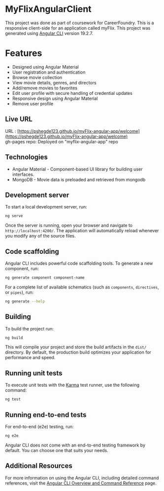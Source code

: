 # MyFlixAngularClient

This project was done as part of coursework for CareerFoundry. This is a responsive client-side for an application called myFlix.
This project was generated using [Angular CLI](https://github.com/angular/angular-cli) version 19.2.7.

# Features
* Designed using Angular Material
* User registration and authentication
* Browse movie collection
* View movie details, genres, and directors
* Add/remove movies to favorites
* Edit user profile with secure handling of credential updates
* Responsive design using Angular Material
* Remove user profile

## Live URL
URL : [https://pshegde123.github.io/myFlix-angular-app/welcome](https://pshegde123.github.io/myFlix-angular-app/welcome)  
gh-pages repo: Deployed on "myflix-angular-app" repo

## Technologies
* Angular Material - Component-based UI library for building user interfaces.
* MongoDB - Movie data is preloaded and retrieved from mongodb

## Development server

To start a local development server, run:

```bash
ng serve
```

Once the server is running, open your browser and navigate to `http://localhost:4200/`. The application will automatically reload whenever you modify any of the source files.

## Code scaffolding

Angular CLI includes powerful code scaffolding tools. To generate a new component, run:

```bash
ng generate component component-name
```

For a complete list of available schematics (such as `components`, `directives`, or `pipes`), run:

```bash
ng generate --help
```

## Building

To build the project run:

```bash
ng build
```

This will compile your project and store the build artifacts in the `dist/` directory. By default, the production build optimizes your application for performance and speed.

## Running unit tests

To execute unit tests with the [Karma](https://karma-runner.github.io) test runner, use the following command:

```bash
ng test
```

## Running end-to-end tests

For end-to-end (e2e) testing, run:

```bash
ng e2e
```

Angular CLI does not come with an end-to-end testing framework by default. You can choose one that suits your needs.

## Additional Resources

For more information on using the Angular CLI, including detailed command references, visit the [Angular CLI Overview and Command Reference](https://angular.dev/tools/cli) page.
